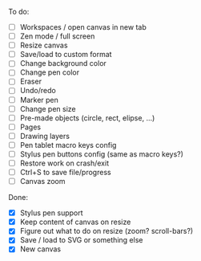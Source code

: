 To do:

* [ ] Workspaces / open canvas in new tab
* [ ] Zen mode / full screen
* [ ] Resize canvas
* [ ] Save/load to custom format
* [ ] Change background color
* [ ] Change pen color
* [ ] Eraser
* [ ] Undo/redo
* [ ] Marker pen
* [ ] Change pen size
* [ ] Pre-made objects (circle, rect, elipse, ...)
* [ ] Pages
* [ ] Drawing layers
* [ ] Pen tablet macro keys config
* [ ] Stylus pen buttons config (same as macro keys?)
* [ ] Restore work on crash/exit
* [ ] Ctrl+S to save file/progress
* [ ] Canvas zoom

Done:

* [x] Stylus pen support
* [x] Keep content of canvas on resize
* [x] Figure out what to do on resize (zoom? scroll-bars?)
* [x] Save / load to SVG or something else
* [x] New canvas
